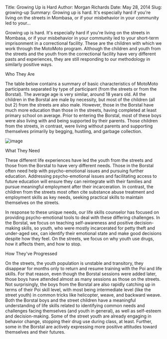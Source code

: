 Title: Growing Up is Hard
Author: Morgan Richards
Date: May 28, 2014
Slug: growing-up
Summary: Growing up is hard. It's especially hard if you're living on the streets in Mombasa, or if your misbehavior in your community led to your...

Growing up is hard. It's especially hard if you're living on the streets
in Mombasa, or if your misbehavior in your community led to your
short-term imprisonment in a correctional facility. These are the
children with which we work through the MotoMoto program. Although the
children and youth from the streets and the youth from the correctional
facility have very different pasts and experiences, they are still
responding to our methodology in similarly positive ways.

Who They Are

The table below contains a summary of basic characteristics of MotoMoto
participants separated by type of participant (from the streets or from
the Borstal). The average age is very similar, around 18 years old. All
the children in the Borstal are male by necessity, but most of the
children (all but 2) from the streets are also male. However, those in
the Borstal have much more education than those in the streets, having
completed at least primary school on average. Prior to entering the
Borstal, most of these boys were also living with and being supported by
their parents. Those children from the streets, in contrast, were living
without parents and supporting themselves primarily by begging,
hustling, and garbage collection.

![image](/images/blog/growing-up1.webp)

What They Need

These different life experiences have led the youth from the streets and
those from the Borstal to have very different needs. Those in the
Borstal often need help with psycho-emotional issues and pursuing
further education. Addressing psycho-emotional issues and facilitating
access to future education will ensure they can reintegrate with their
families and pursue meaningful employment after their incarceration. In
contrast, the children from the streets most often cite substance abuse
treatment and employment skills as key needs, seeking practical skills
to maintain themselves on the streets.

In response to these unique needs, our life skills counselor has focused
on providing psycho-emotional tools to deal with these differing
challenges. In the Borstal, we focus on teaching self-awareness and
positive decision-making skills, so youth, who were mostly incarcerated
for petty theft and under-aged sex, can identify their emotional state
and make good decisions despite how they feel. On the streets, we focus
on why youth use drugs, how it affects them, and how to stop.

How They've Progressed

On the streets, the youth population is unstable and transitory, they
disappear for months only to return and resume training with the Poi and
life skills. For that reason, even though the Borstal sessions were
added later, those boys have attended almost as many sessions as those
on the streets. Not surprisingly, the boys from the Borstal are also
rapidly catching up in terms of their Poi skill level, with most being
intermediate level (like the street youth) in common tricks like
helicopter, weave, and backward weave. Both the Borstal boys and the
street children have a meaningful understanding of life skills related
to identifying common needs and challenges facing themselves (and youth
in general), as well as self-esteem and decision-making. Some of the
street youth are already engaging in behavior change, stopping their
drug use during class, at least. Further, some in the Borstal are
actively expressing more positive attitudes toward themselves and their
futures.
